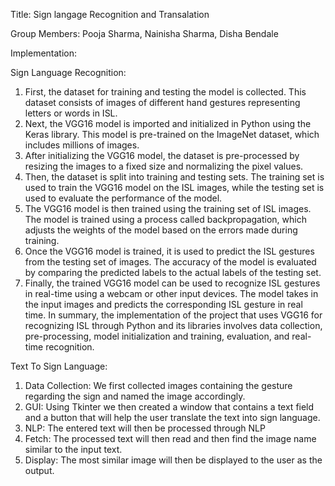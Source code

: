 Title: Sign langage Recognition and Transalation

Group Members:
Pooja Sharma,
Nainisha Sharma,
Disha Bendale

Implementation:

Sign Language Recognition: 
1. First, the dataset for training and testing the model is collected. This dataset consists of images of different hand gestures representing letters or words in ISL.
2. Next, the VGG16 model is imported and initialized in Python using the Keras library. This model is pre-trained on the ImageNet dataset, which includes millions of images. 
3. After initializing the VGG16 model, the dataset is pre-processed by resizing the images to a fixed size and normalizing the pixel values. 
4. Then, the dataset is split into training and testing sets. The training set is used to train the VGG16 model on the ISL images, while the testing set is used to evaluate the performance of the model. 
5. The VGG16 model is then trained using the training set of ISL images. The model is trained using a process called backpropagation, which adjusts the weights of the model based on the errors made during training. 
6. Once the VGG16 model is trained, it is used to predict the ISL gestures from the testing set of images. The accuracy of the model is evaluated by comparing the predicted labels to the actual labels of the testing set. 
7. Finally, the trained VGG16 model can be used to recognize ISL gestures in real-time using a webcam or other input devices. The model takes in the input images and predicts the corresponding ISL gesture in real time. 
  In summary, the implementation of the project that uses VGG16 for recognizing ISL through Python and its libraries involves data collection, pre-processing, model initialization and training, evaluation, and real-time recognition.

Text To Sign Language: 
1. Data Collection: We first collected images containing the gesture regarding the sign and named the image accordingly. 
2. GUI: Using Tkinter we then created a window that contains a text field and a button that will help the user translate the text into sign language. 
3. NLP: The entered text will then be processed through NLP 
4. Fetch: The processed text will then read and then find the image name similar to the input text. 
5. Display: The most similar image will then be displayed to the user as the output.

